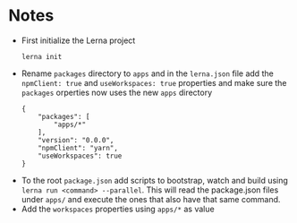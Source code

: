 Notes
===


- First initialize the Lerna project
    ```
    lerna init
    ```
- Rename `packages` directory to `apps` and in the `lerna.json` file add the `npmClient: true` and `useWorkspaces: true` properties and make sure the `packages` orperties now uses the new `apps` directory
    ```
    {
        "packages": [
            "apps/*"
        ],
        "version": "0.0.0",
        "npmClient": "yarn",
        "useWorkspaces": true
    }
    ```
- To the root `package.json` add scripts to bootstrap, watch and build using `lerna run <command> --parallel`. This will read the package.json files under `apps/` and execute the ones that also have that same command.
- Add the `workspaces` properties using `apps/*` as value
